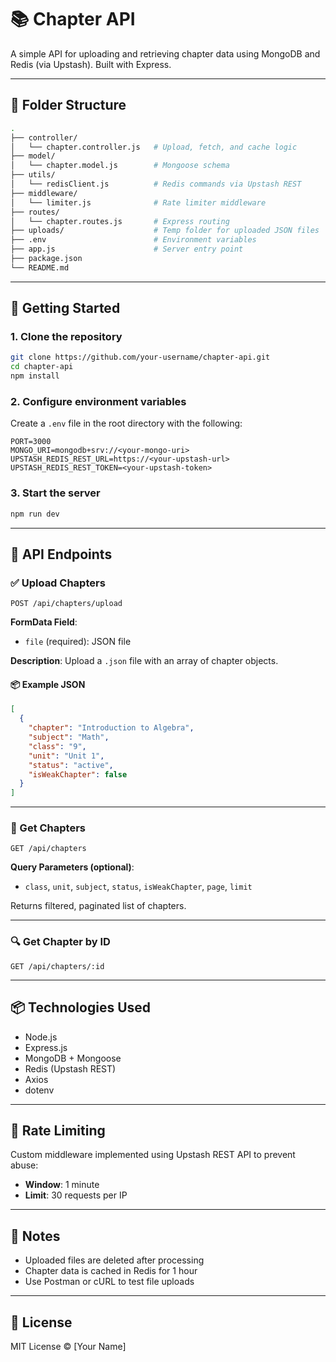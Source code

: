 
# 📚 Chapter API

A simple API for uploading and retrieving chapter data using MongoDB and Redis (via Upstash). Built with Express.

---

## 📁 Folder Structure

```bash
.
├── controller/
│   └── chapter.controller.js   # Upload, fetch, and cache logic
├── model/
│   └── chapter.model.js        # Mongoose schema
├── utils/
│   └── redisClient.js          # Redis commands via Upstash REST
├── middleware/
│   └── limiter.js              # Rate limiter middleware
├── routes/
│   └── chapter.routes.js       # Express routing
├── uploads/                    # Temp folder for uploaded JSON files
├── .env                        # Environment variables
├── app.js                      # Server entry point
├── package.json
└── README.md
```

---

## 🚀 Getting Started

### 1. Clone the repository

```bash
git clone https://github.com/your-username/chapter-api.git
cd chapter-api
npm install
```

### 2. Configure environment variables

Create a `.env` file in the root directory with the following:

```env
PORT=3000
MONGO_URI=mongodb+srv://<your-mongo-uri>
UPSTASH_REDIS_REST_URL=https://<your-upstash-url>
UPSTASH_REDIS_REST_TOKEN=<your-upstash-token>
```

### 3. Start the server

```bash
npm run dev
```

---

## 🧠 API Endpoints

### ✅ Upload Chapters

```http
POST /api/chapters/upload
```

**FormData Field**:
- `file` (required): JSON file

**Description**:
Upload a `.json` file with an array of chapter objects.

#### 📦 Example JSON

```json
[
  {
    "chapter": "Introduction to Algebra",
    "subject": "Math",
    "class": "9",
    "unit": "Unit 1",
    "status": "active",
    "isWeakChapter": false
  }
]
```

---

### 📄 Get Chapters

```http
GET /api/chapters
```

**Query Parameters (optional)**:
- `class`, `unit`, `subject`, `status`, `isWeakChapter`, `page`, `limit`

Returns filtered, paginated list of chapters.

---

### 🔍 Get Chapter by ID

```http
GET /api/chapters/:id
```

---

## 📦 Technologies Used

- Node.js
- Express.js
- MongoDB + Mongoose
- Redis (Upstash REST)
- Axios
- dotenv

---

## 🧪 Rate Limiting

Custom middleware implemented using Upstash REST API to prevent abuse:
- **Window**: 1 minute
- **Limit**: 30 requests per IP

---

## 📌 Notes

- Uploaded files are deleted after processing
- Chapter data is cached in Redis for 1 hour
- Use Postman or cURL to test file uploads

---

## 📜 License

MIT License © [Your Name]

